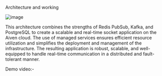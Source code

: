 
Architecture and working 


![image](https://github.com/spidyss/chatapp/assets/61074365/8aaaaaaf-90b1-4294-9005-092fa4e77166)


This architecture combines the strengths of Redis PubSub, Kafka, and PostgreSQL to create a scalable and real-time socket application on the Aiven cloud. The use of managed services ensures efficient resource utilization and simplifies the deployment and management of the infrastructure. The resulting application is robust, scalable, and well-equipped to handle real-time communication in a distributed and fault-tolerant manner.

Demo video:- 
